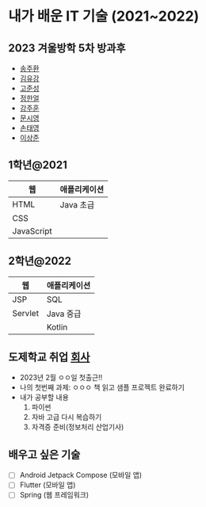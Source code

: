 # 내가 배운 IT 기술 (2021~2022)

## 2023 겨울방학 5차 방과후
- [송주환](./%EC%86%A1%EC%A3%BC%ED%99%98/)
- [김유강](./%EA%B9%80%EC%9C%A0%EA%B0%95/)
- [고준성](./%EA%B3%A0%EC%A4%80%EC%84%B1/)
- [정한얼](./%EC%A0%95%ED%95%9C%EC%96%BC/)
- [강주훈](./%EA%B0%95%EC%A3%BC%ED%9B%88/)
- [문시영](./%EB%AC%B8%EC%8B%9C%EC%98%81/)
- [손태영](./%EC%86%90%ED%83%9C%EC%98%81/)
- [이상준](./%EC%9D%B4%EC%83%81%EC%A4%80/)

## 1학년@2021
| 웹 | 애플리케이션 |
| - | - |
|HTML | Java 초급 |
|CSS||
|JavaScript||

## 2학년@2022
| 웹 | 애플리케이션 |
| - | - |
|JSP|SQL|
|Servlet|Java 중급|
||Kotlin|

## 도제학교 취업 [회사](./Job.md)
- 2023년 2월 ㅇㅇ일 첫출근!!
- 나의 첫번째 과제: ㅇㅇㅇ 책 읽고 샘플 프로젝트 완료하기
- 내가 공부할 내용
    1. 파이썬
    2. 자바 고급 다시 복습하기
    3. 자격증 준비(정보처리 산업기사)

## 배우고 싶은 기술
- [ ] Android Jetpack Compose (모바일 앱)
- [ ] Flutter (모바일 앱)
- [ ] Spring (웹 프레임워크)    
